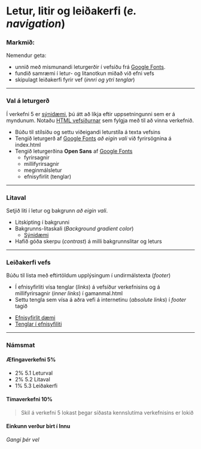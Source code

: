 # Letur, litir og leiðakerfi (_e. navigation_)

### Markmið:

Nemendur geta:

* unnið með mismunandi leturgerðir í vefsíðu frá [Google Fonts](https://fonts.google.com/). 
* fundið samræmi í letur- og litanotkun miðað við efni vefs 
* skipulagt leiðakerfi fyrir vef (_innri og ytri tenglar_)

---

### Val á leturgerð  

Í verkefni 5 er [sýnidæmi](Namsefni-5/Dæmi/Readme.md), þú átt að líkja eftir uppsetningunni sem er á myndunum. Notaðu [HTML vefsíðurnar](Namsefni-5/verkefni-5/) sem fylgja með til að vinna verkefnið. 
 

- Búðu til stílsíðu og settu viðeigandi leturstíla á texta vefsins
- Tengið leturgerð af [Google Fonts](https://fonts.google.com/) _að eigin vali_ við fyrirsögnina á index.html
- Tengið leturgerðina **Open Sans** af [Google Fonts](https://fonts.google.com/) 
  - fyrirsagnir
  - millifyrirsagnir
  - meginmálsletur
  - efnisyfirlit (tenglar)

---

### Litaval

Setjið liti í letur og bakgrunn _að eigin vali_.

* Litskipting í bakgrunni
* Bakgrunns-litaskali (_Background gradient color_)
    * [Sýnidæmi](Namsefni-5/Dæmi/Readme.md#fartölva---laptop) 
* Hafið góða skerpu (_contrast_) á milli bakgrunnslitar og leturs

---

### Leiðakerfi vefs

Búðu til lista með eftirtöldum upplýsingum í undirmálstexta (_footer_) 

* Í efnisyfirliti vísa tenglar (_links_) á vefsíður verkefnisins og á millifyrirsagnir (_inner links_) í gamanmal.html
* Settu tengla sem vísa á aðra vefi á internetinu (_absolute links_) í _footer_ tagið

- [Efnisyfirlit dæmi](Namsefni-5/Dæmi/Readme.md#efnisyfirlit---mobile)
- [Tenglar í efnisyfiliti]()


---

### Námsmat

#### Æfingaverkefni 5%

* 2% 5.1 Leturval
* 2% 5.2 Litaval 
* 1% 5.3 Leiðakerfi


#### Tímaverkefni 10%

> Skil á verkefni 5 lokast þegar síðasta kennslutíma verkefnisins er lokið

#### Einkunn verður birt í Innu

_Gangi þér vel_
